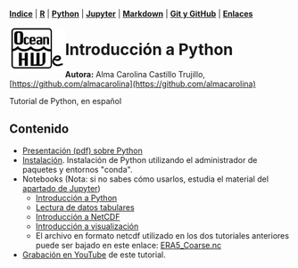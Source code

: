 <p align="left">
<strong><a href="../Indice.md">Indice</a></strong>
|
<strong><a href="../Intro-a-R/R.md">R</a></strong>
|
<strong><a href="../Intro-a-Python/Python.md">Python</a></strong>
|
<strong><a href="../Intro-a-Jupyter/Jupyter.md">Jupyter</a></strong>
|
<strong><a href="../Intro-a-Markdown/Markdown.md">Markdown</a></strong>
|
<strong><a href="../Intro-a-github/Github.md">Git y GitHub</a></strong>
|
<strong><a href="../enlaces.md">Enlaces</a></strong>
</p>

<img     style="float: left;" src="OHWe.png" width="100"> 

# Introducción a Python

**Autora:** Alma Carolina Castillo Trujillo, [https://github.com/almacarolina](https://github.com/almacarolina)

Tutorial de Python, en español


## Contenido

- [Presentación (pdf) sobre Python](Porque_Python.pdf)
- [Instalación](../Intro-a-Jupyter/instalacion-jlab-conda.md). Instalación de Python utilizando el administrador de paquetes y entornos "conda".
- Notebooks
    (Nota: si no sabes cómo usarlos, estudia el material del [apartado de Jupyter]((../Intro-a-Jupyter/Jupyter.md)))
  - [Introducción a Python](intro_to_python_ohw2022.ipynb)
  - [Lectura de datos tabulares](read_tabulardata.ipynb)
  - [Introducción a NetCDF](intro_to_netcdf.ipynb)
  - [Introducción a visualización](Intro_to_plot.ipynb)
  - El archivo en formato netcdf utilizado en los dos tutoriales anteriores puede ser bajado en este enlace: [ERA5_Coarse.nc](https://github.com/Intercoonecta/Aula-invertida/raw/main/Intro-a-Python/ERA5_Coarse.nc)
 - [Grabación en YouTube](https://www.youtube.com/watch?v=pmz4BB9tzhg&list=PLA6PlfxWZPLTPQ_OIr3dDPF9FRiHQXoVF&index=1) de este tutorial.
